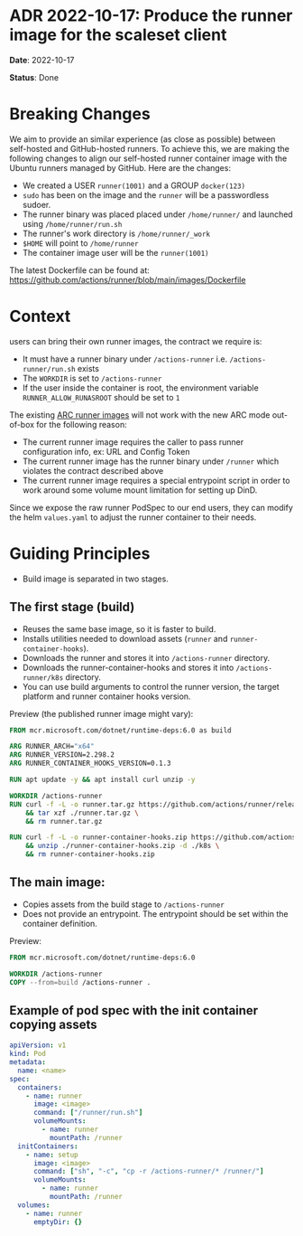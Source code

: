 # ADR 2022-10-17: Produce the runner image for the scaleset client

**Date**: 2022-10-17

**Status**: Done

# Breaking Changes

We aim to provide an similar experience (as close as possible) between self-hosted and GitHub-hosted runners. To achieve this, we are making the following changes to align our self-hosted runner container image with the Ubuntu runners managed by GitHub.
Here are the changes:

- We created a USER `runner(1001)` and a GROUP `docker(123)`
- `sudo` has been on the image and the `runner` will be a passwordless sudoer.
- The runner binary was placed placed under `/home/runner/` and launched using `/home/runner/run.sh`
- The runner's work directory is `/home/runner/_work`
- `$HOME` will point to `/home/runner`
- The container image user will be the `runner(1001)`

The latest Dockerfile can be found at: https://github.com/actions/runner/blob/main/images/Dockerfile

# Context

users can bring their own runner images, the contract we require is:

- It must have a runner binary under `/actions-runner` i.e. `/actions-runner/run.sh` exists
- The `WORKDIR` is set to `/actions-runner`
- If the user inside the container is root, the environment variable `RUNNER_ALLOW_RUNASROOT` should be set to `1`

The existing [ARC runner images](https://github.com/orgs/actions-runner-controller/packages?tab=packages&q=actions-runner) will not work with the new ARC mode out-of-box for the following reason:

- The current runner image requires the caller to pass runner configuration info, ex: URL and Config Token
- The current runner image has the runner binary under `/runner` which violates the contract described above
- The current runner image requires a special entrypoint script in order to work around some volume mount limitation for setting up DinD.

Since we expose the raw runner PodSpec to our end users, they can modify the helm `values.yaml` to adjust the runner container to their needs.

# Guiding Principles

- Build image is separated in two stages.

## The first stage (build)

- Reuses the same base image, so it is faster to build.
- Installs utilities needed to download assets (`runner` and `runner-container-hooks`).
- Downloads the runner and stores it into `/actions-runner` directory.
- Downloads the runner-container-hooks and stores it into `/actions-runner/k8s` directory.
- You can use build arguments to control the runner version, the target platform and runner container hooks version.

Preview (the published runner image might vary):

```Dockerfile
FROM mcr.microsoft.com/dotnet/runtime-deps:6.0 as build

ARG RUNNER_ARCH="x64"
ARG RUNNER_VERSION=2.298.2
ARG RUNNER_CONTAINER_HOOKS_VERSION=0.1.3

RUN apt update -y && apt install curl unzip -y

WORKDIR /actions-runner
RUN curl -f -L -o runner.tar.gz https://github.com/actions/runner/releases/download/v${RUNNER_VERSION}/actions-runner-linux-${RUNNER_ARCH}-${RUNNER_VERSION}.tar.gz \
    && tar xzf ./runner.tar.gz \
    && rm runner.tar.gz

RUN curl -f -L -o runner-container-hooks.zip https://github.com/actions/runner-container-hooks/releases/download/v${RUNNER_CONTAINER_HOOKS_VERSION}/actions-runner-hooks-k8s-${RUNNER_CONTAINER_HOOKS_VERSION}.zip \
    && unzip ./runner-container-hooks.zip -d ./k8s \
    && rm runner-container-hooks.zip
```

## The main image:

- Copies assets from the build stage to `/actions-runner`
- Does not provide an entrypoint. The entrypoint should be set within the container definition.

Preview:

```Dockerfile
FROM mcr.microsoft.com/dotnet/runtime-deps:6.0

WORKDIR /actions-runner
COPY --from=build /actions-runner .
```

## Example of pod spec with the init container copying assets

```yaml
apiVersion: v1
kind: Pod
metadata:
  name: <name>
spec:
  containers:
    - name: runner
      image: <image>
      command: ["/runner/run.sh"]
      volumeMounts:
        - name: runner
          mountPath: /runner
  initContainers:
    - name: setup
      image: <image>
      command: ["sh", "-c", "cp -r /actions-runner/* /runner/"]
      volumeMounts:
        - name: runner
          mountPath: /runner
  volumes:
    - name: runner
      emptyDir: {}
```
